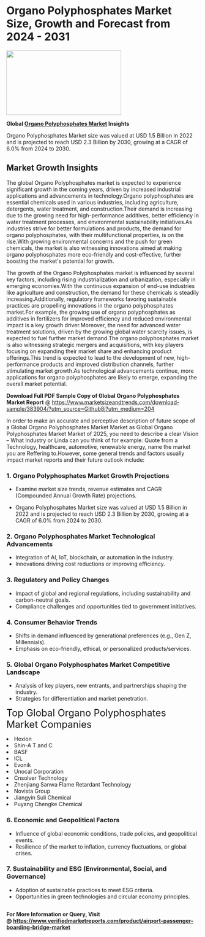 <H1>Organo Polyphosphates Market Size, Growth and Forecast from 2024 - 2031</H1><img class="aligncenter size-medium wp-image-584254" src="https://thirdeyenews.in/wp-content/uploads/2024/09/Global-Market-Research-300x168.jpeg" alt="" width="300" height="168" /><p><strong>Global&nbsp;<a href="https://www.marketsizeandtrends.com/download-sample/383904/?utm_source=Github8j?utm_medium=204">Organo Polyphosphates Market</a> Insights</strong></p><p>Organo Polyphosphates Market size was valued at USD 1.5 Billion in 2022 and is projected to reach USD 2.3 Billion by 2030, growing at a CAGR of 6.0% from 2024 to 2030.</p><p><h2>Market Growth Insights</h2> <p>The global Organo Polyphosphates market is expected to experience significant growth in the coming years, driven by increased industrial applications and advancements in technology.Organo polyphosphates are essential chemicals used in various industries, including agriculture, detergents, water treatment, and construction.Their demand is increasing due to the growing need for high-performance additives, better efficiency in water treatment processes, and environmental sustainability initiatives.As industries strive for better formulations and products, the demand for organo polyphosphates, with their multifunctional properties, is on the rise.With growing environmental concerns and the push for green chemicals, the market is also witnessing innovations aimed at making organo polyphosphates more eco-friendly and cost-effective, further boosting the market's potential for growth.</p> <p>The growth of the Organo Polyphosphates market is influenced by several key factors, including rising industrialization and urbanization, especially in emerging economies.With the continuous expansion of end-use industries like agriculture and construction, the demand for these chemicals is steadily increasing.Additionally, regulatory frameworks favoring sustainable practices are propelling innovations in the organo polyphosphates market.For example, the growing use of organo polyphosphates as additives in fertilizers for improved efficiency and reduced environmental impact is a key growth driver.Moreover, the need for advanced water treatment solutions, driven by the growing global water scarcity issues, is expected to fuel further market demand.The organo polyphosphates market is also witnessing strategic mergers and acquisitions, with key players focusing on expanding their market share and enhancing product offerings.This trend is expected to lead to the development of new, high-performance products and improved distribution channels, further stimulating market growth.As technological advancements continue, more applications for organo polyphosphates are likely to emerge, expanding the overall market potential.<p><span class=""><strong>Download Full PDF Sample Copy of Global Organo Polyphosphates Market Report</strong> @ <a href="https://www.marketsizeandtrends.com/download-sample/383904/?utm_source=Github8j?utm_medium=204" target="_blank">https://www.marketsizeandtrends.com/download-sample/383904/?utm_source=Github8j?utm_medium=204</a></span></p><p>In order to make an accurate and perceptive description of future scope of a Global&nbsp;Organo Polyphosphates Market Market as Global&nbsp;Organo Polyphosphates Market Market of 2025, you need to describe a clear Vision &ndash; What Industry or Linda can you think of for example: Quote from a Technology, healthcare, automotive, renewable energy, name the market you are Reffering to.However, some general trends and factors usually impact market reports and their future outlook include:</p><h3>1.&nbsp;<strong>Organo Polyphosphates Market Growth Projections</strong></h3><ul><li>Examine market size trends, revenue estimates and CAGR (Compounded Annual Growth Rate) projections.</li><li><p>Organo Polyphosphates Market size was valued at USD 1.5 Billion in 2022 and is projected to reach USD 2.3 Billion by 2030, growing at a CAGR of 6.0% from 2024 to 2030.</p></li></ul><h3>2.&nbsp;<strong>Organo Polyphosphates Market Technological Advancements</strong></h3><ul><li>Integration of AI, IoT, blockchain, or automation in the industry.</li><li>Innovations driving cost reductions or improving efficiency.</li></ul><h3>3.&nbsp;<strong>Regulatory and Policy Changes</strong></h3><ul><li>Impact of global and regional regulations, including sustainability and carbon-neutral goals.</li><li>Compliance challenges and opportunities tied to government initiatives.</li></ul><h3>4.&nbsp;<strong>Consumer Behavior Trends</strong></h3><ul><li>Shifts in demand influenced by generational preferences (e.g., Gen Z, Millennials).</li><li>Emphasis on eco-friendly, ethical, or personalized products/services.</li></ul><h3>5.&nbsp;<strong>Global Organo Polyphosphates Market Competitive Landscape</strong></h3><ul><li>Analysis of key players, new entrants, and partnerships shaping the industry.</li><li>Strategies for differentiation and market penetration.</li></ul><p data-pm-slice="1 1 []"><span style="color: inherit; font-family: inherit; font-size: 25px;">Top Global Organo Polyphosphates Market Companies</span></p><div class="" data-test-id=""><p><li>Hexion</li><li> Shin-A T and C</li><li> BASF</li><li> ICL</li><li> Evonik</li><li> Unocal Corporation</li><li> Cnsolver Technology</li><li> Zhenjiang Sanwa Flame Retardant Technology</li><li> Novista Group</li><li> Jiangyin Suli Chemical</li><li> Puyang Chengke Chemical</li></p></div><h3>6.&nbsp;<strong>Economic and Geopolitical Factors</strong></h3><ul><li>Influence of global economic conditions, trade policies, and geopolitical events.</li><li>Resilience of the market to inflation, currency fluctuations, or global crises.</li></ul><h3>7.&nbsp;<strong>Sustainability and ESG (Environmental, Social, and Governance)</strong></h3><ul><li>Adoption of sustainable practices to meet ESG criteria.</li><li>Opportunities in green technologies and circular economy principles.</li></ul><h2><strong style="font-size: 14px;">For More Information or Query, Visit @&nbsp;</strong><a style="background-color: #ffffff; font-size: 14px;" href="https://www.marketsizeandtrends.com/report/organo-polyphosphates-market/" target="_blank">https://www.verifiedmarketreports.com/product/airport-passenger-boarding-bridge-market</a></h2>